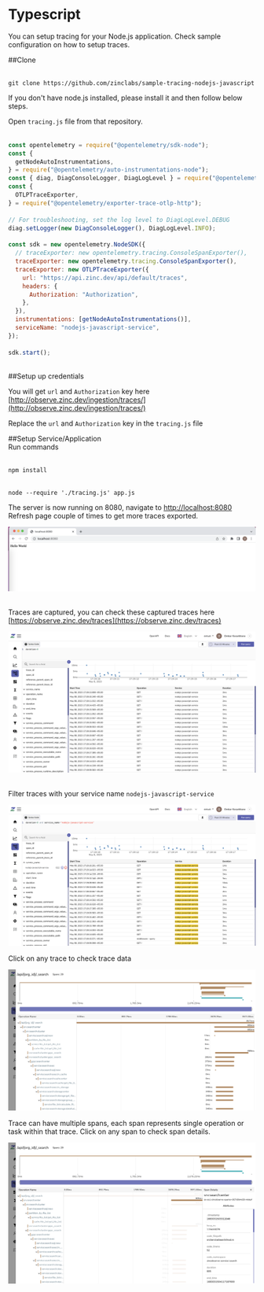 # Typescript

You can setup tracing for your Node.js application. Check sample configuration on how to setup traces.

##Clone </br>
```

git clone https://github.com/zinclabs/sample-tracing-nodejs-javascript

```

If you don't have node.js installed, please install it and then follow below steps.

Open `tracing.js` file from that repository.
```javascript linenums="1" hl_lines="17 19"

const opentelemetry = require("@opentelemetry/sdk-node");
const {
  getNodeAutoInstrumentations,
} = require("@opentelemetry/auto-instrumentations-node");
const { diag, DiagConsoleLogger, DiagLogLevel } = require("@opentelemetry/api");
const {
  OTLPTraceExporter,
} = require("@opentelemetry/exporter-trace-otlp-http");

// For troubleshooting, set the log level to DiagLogLevel.DEBUG
diag.setLogger(new DiagConsoleLogger(), DiagLogLevel.INFO);

const sdk = new opentelemetry.NodeSDK({
  // traceExporter: new opentelemetry.tracing.ConsoleSpanExporter(),
  traceExporter: new opentelemetry.tracing.ConsoleSpanExporter(),
  traceExporter: new OTLPTraceExporter({
    url: "https://api.zinc.dev/api/default/traces",
    headers: {
      Authorization: "Authorization",
    },
  }),
  instrumentations: [getNodeAutoInstrumentations()],
  serviceName: "nodejs-javascript-service",
});

sdk.start();
```
</br>
##Setup up credentials </br>

You will get `url` and `Authorization` key here [http://observe.zinc.dev/ingestion/traces/](http://observe.zinc.dev/ingestion/traces/)

Replace the `url` and `Authorization` key in the `tracing.js` file

##Setup Service/Application </br>
Run commands
```

npm install

```
```

node --require './tracing.js' app.js

```

The server is now running on 8080, navigate to [http://localhost:8080](http://localhost:8080) </br>
Refresh page couple of times to get more traces exported.

![Traces Sample Configration](../../images/ingestion/traces/sample_configuration.png)
</br>
</br>

Traces are captured, you can check these captured traces here [https://observe.zinc.dev/traces](https://observe.zinc.dev/traces)
</br>

![Traces Page](../../images/ingestion/traces/traces_js.png)
</br>
</br>

Filter traces with your service name `nodejs-javascript-service`
</br>

![Filter traces with service name](../../images/ingestion/traces/filter_traces_js.png)

Click on any trace to check trace data

![Trace details](../../images/ingestion/traces/trace_details_1.png)

Trace can have multiple spans, each span represents single operation or task within that trace. Click on any span to check span details.

![Trace details](../../images/ingestion/traces/trace_details_2.png)

